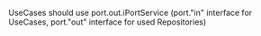 UseCases should use port.out.iPortService (port."in" interface for UseCases, port."out" interface for used Repositories)
